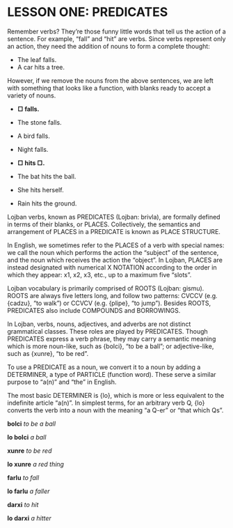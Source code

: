 # LESSON ONE: PREDICATES

Remember verbs? They’re those funny little words that tell us the action of a sentence. For example, “fall” and “hit” are verbs. Since verbs represent only an action, they need the addition of nouns to form a complete thought:

-	The leaf falls.
-	A car hits a tree.

However, if we remove the nouns from the above sentences, we are left with something that looks like a function, with blanks ready to accept a variety of nouns. 

-	**□ falls.**
-	The stone falls.
-	A bird falls.
-	Night falls.

-	**□ hits □.**
-	The bat hits the ball.
-	She hits herself.
-	Rain hits the ground. 

Lojban verbs, known as PREDICATES (Lojban: brivla), are formally defined in terms of their blanks, or PLACES. Collectively, the semantics and arrangement of PLACES in a PREDICATE is known as PLACE STRUCTURE.

In English, we sometimes refer to the PLACES of a verb with special names: we call the noun which performs the action the “subject” of the sentence, and the noun which receives the action the “object”. In Lojban, PLACES are instead designated with numerical X NOTATION according to the order in which they appear: x1, x2, x3, etc., up to a maximum five “slots”.

Lojban vocabulary is primarily comprised of ROOTS (Lojban: gismu). ROOTS are always five letters long, and follow two patterns: CVCCV (e.g. {cadzu}, “to walk”) or CCVCV (e.g. {plipe}, “to jump”). Besides ROOTS, PREDICATES also include COMPOUNDS and BORROWINGS.

In Lojban, verbs, nouns, adjectives, and adverbs are not distinct grammatical classes. These roles are played by PREDICATES. Though PREDICATES express a verb phrase, they may carry a semantic meaning which is more noun-like, such as {bolci}, “to be a ball”; or adjective-like, such as {xunre}, “to be red”.

To use a PREDICATE as a noun, we convert it to a noun by adding a DETERMINER, a type of PARTICLE (function word). These serve a similar purpose to “a(n)” and “the” in English.

The most basic DETERMINER is {lo}, which is more or less equivalent to the indefinite article “a(n)”. In simplest terms, for an arbitrary verb Q, {lo} converts the verb into a noun with the meaning “a Q-er” or “that which Qs”.

**bolci**
*to be a ball*

**lo bolci**
*a ball*

**xunre**
*to be red*

**lo xunre**
*a red thing*

**farlu**
*to fall*

**lo farlu**
*a faller*

**darxi**
*to hit*

**lo darxi**
*a hitter*